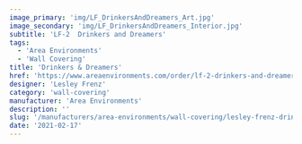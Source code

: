 ```yaml
---
image_primary: 'img/LF_DrinkersAndDreamers_Art.jpg'
image_secondary: 'img/LF_DrinkersAndDreamers_Interior.jpg'
subtitle: 'LF-2  Drinkers and Dreamers'
tags:
  - 'Area Environments'
  - 'Wall Covering'
title: 'Drinkers & Dreamers'
href: 'https://www.areaenvironments.com/order/lf-2-drinkers-and-dreamers'
designer: 'Lesley Frenz'
category: 'wall-covering'
manufacturer: 'Area Environments'
description: ''
slug: '/manufacturers/area-environments/wall-covering/lesley-frenz-drinkers-dreamers'
date: '2021-02-17'
---
```

